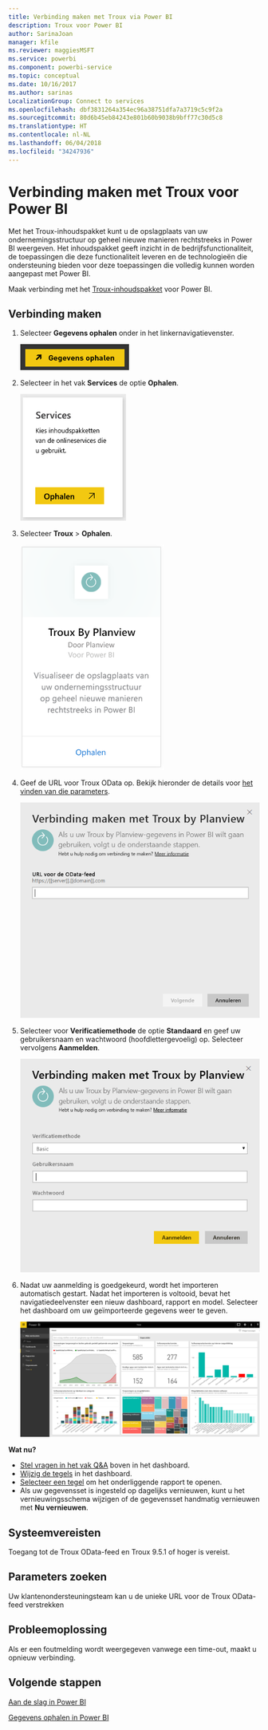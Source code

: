 ```yaml
---
title: Verbinding maken met Troux via Power BI
description: Troux voor Power BI
author: SarinaJoan
manager: kfile
ms.reviewer: maggiesMSFT
ms.service: powerbi
ms.component: powerbi-service
ms.topic: conceptual
ms.date: 10/16/2017
ms.author: sarinas
LocalizationGroup: Connect to services
ms.openlocfilehash: dbf3831264a354ec96a38751dfa7a3719c5c9f2a
ms.sourcegitcommit: 80d6b45eb84243e801b60b9038b9bff77c30d5c8
ms.translationtype: HT
ms.contentlocale: nl-NL
ms.lasthandoff: 06/04/2018
ms.locfileid: "34247936"
---
```

# <a name="connect-to-troux-for-power-bi"></a>Verbinding maken met Troux voor Power BI
Met het Troux-inhoudspakket kunt u de opslagplaats van uw ondernemingsstructuur op geheel nieuwe manieren rechtstreeks in Power BI weergeven. Het inhoudspakket geeft inzicht in de bedrijfsfunctionaliteit, de toepassingen die deze functionaliteit leveren en de technologieën die ondersteuning bieden voor deze toepassingen die volledig kunnen worden aangepast met Power BI.

Maak verbinding met het [Troux-inhoudspakket](https://app.powerbi.com/getdata/services/troux) voor Power BI.

## <a name="how-to-connect"></a>Verbinding maken
1. Selecteer **Gegevens ophalen** onder in het linkernavigatievenster.
   
   ![](media/service-connect-to-troux/getdata.png)
2. Selecteer in het vak **Services** de optie **Ophalen**.
   
   ![](media/service-connect-to-troux/services.png)
3. Selecteer **Troux** \> **Ophalen**.
   
   ![](media/service-connect-to-troux/troux.png)
4. Geef de URL voor Troux OData op. Bekijk hieronder de details voor [het vinden van die parameters](#FindingParams).
   
   ![](media/service-connect-to-troux/params.png)
5. Selecteer voor **Verificatiemethode** de optie **Standaard** en geef uw gebruikersnaam en wachtwoord (hoofdlettergevoelig) op. Selecteer vervolgens **Aanmelden**.
   
    ![](media/service-connect-to-troux/creds.png)
6. Nadat uw aanmelding is goedgekeurd, wordt het importeren automatisch gestart. Nadat het importeren is voltooid, bevat het navigatiedeelvenster een nieuw dashboard, rapport en model. Selecteer het dashboard om uw geïmporteerde gegevens weer te geven.
   
     ![](media/service-connect-to-troux/dashboard.png)

**Wat nu?**

* [Stel vragen in het vak Q&A](power-bi-q-and-a.md) boven in het dashboard.
* [Wijzig de tegels](service-dashboard-edit-tile.md) in het dashboard.
* [Selecteer een tegel](service-dashboard-tiles.md) om het onderliggende rapport te openen.
* Als uw gegevensset is ingesteld op dagelijks vernieuwen, kunt u het vernieuwingsschema wijzigen of de gegevensset handmatig vernieuwen met **Nu vernieuwen**.

## <a name="system-requirements"></a>Systeemvereisten
Toegang tot de Troux OData-feed en Troux 9.5.1 of hoger is vereist.

<a name="FindingParams"></a>

## <a name="finding-parameters"></a>Parameters zoeken
Uw klantenondersteuningsteam kan u de unieke URL voor de Troux OData-feed verstrekken

## <a name="troubleshooting"></a>Probleemoplossing
Als er een foutmelding wordt weergegeven vanwege een time-out, maakt u opnieuw verbinding.

## <a name="next-steps"></a>Volgende stappen
[Aan de slag in Power BI](service-get-started.md)

[Gegevens ophalen in Power BI](service-get-data.md)

